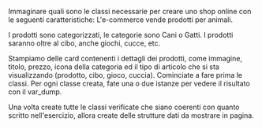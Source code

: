 Immaginare quali sono le classi necessarie per creare uno shop online con le seguenti caratteristiche:
L'e-commerce vende prodotti per animali.

I prodotti sono categorizzati, le categorie sono Cani o Gatti.
I prodotti saranno oltre al cibo, anche giochi, cucce, etc.

Stampiamo delle card contenenti i dettagli dei prodotti, come immagine, titolo, prezzo, icona della categoria ed il tipo di articolo che si sta visualizzando (prodotto, cibo, gioco, cuccia).
Cominciate a fare prima le classi. Per ogni classe creata, fate una o due istanze per vedere il risultato con il var_dump.

Una volta create tutte le classi verificate che siano coerenti con quanto scritto nell'esercizio, allora create delle strutture dati da mostrare in pagina.
